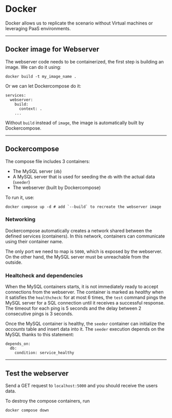 # Docker

Docker allows us to replicate the scenario without Virtual machines or leveraging PaaS environments.

---

## Docker image for Webserver

The webserver code needs to be containerized, the first step is building an image. We can do it using:

```
docker build -t my_image_name .
```

Or we can let Dockercompose do it:

```
services:
  webserver:
    build:
      context: .
    ...
```

Without `build` instead of `image`, the image is automatically built by Dockercompose.

---

## Dockercompose

The compose file includes 3 containers:

- The MySQL server (`db`)
- A MySQL server that is used for seeding the `db` with the actual data (`seeder`)
- The webserver (built by Dockercompose)

To run it, use:

```
docker compose up -d # add `--build` to recreate the webserver image
```

### Networking

Dockercompose automatically creates a network shared between the defined services (containers). In this network, containers can communicate using their container name.

The only port we need to map is `5000`, which is exposed by the webserver. On the other hand, the MySQL server must be unreachable from the outside.

### Healtcheck and dependencies

When the MySQL containers starts, it is not immediately ready to accept connections from the webserver. The container is marked as *healthy* when it satisfies the `healthcheck`: for at most 6 times, the `test` command pings the MySQL server for a SQL connection until it receives a successful response. The timeout for each ping is 5 seconds and the delay between 2 consecutive pings is 3 seconds.

Once the MySQL container is healthy, the `seeder` container can initialize the *accounts* table and insert data into it. The `seeder` execution depends on the MySQL thanks to this statement:

```
depends_on:
  db:
    condition: service_healthy
```

---

## Test the webserver

Send a GET request to `localhost:5000` and you should receive the users data.

To destroy the compose containers, run

```
docker compose down
```
